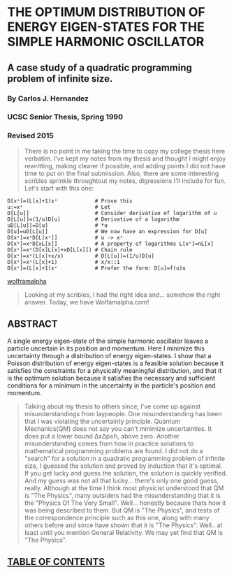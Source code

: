 # THE OPTIMUM DISTRIBUTION OF ENERGY EIGEN-STATES FOR THE SIMPLE HARMONIC OSCILLATOR
## A case study of a quadratic programming problem of infinite size.
### By Carlos J. Hernandez
### UCSC Senior Thesis, Spring 1990
### Revised 2015

> There is no point in me taking the time to copy my college thesis here verbatim.
> I've kept my notes from my thesis and thought I might enjoy rewritting,
> making clearer if possible, and adding points I did not have time to put on the final submission.
> Also, there are some interesting scribles sprinkle throughtout my notes,
> digressions I'll include for fun.  Let's start with this one:
```
D[xˣ]=(L[x]+1)xˣ            # Prove this
u:=xˣ                       # Let
D[L[u]]                     # Consider derivative of logarithm of u
D[L[u]]=(1/u)D[u]           # Derivative of a logarithm
uD[L[u]]=D[u]               # *u
D[u]=uD[L[u]]               # We now have an expression for D[u]
D[xˣ]=xˣD[L[xˣ]]            # u -> xˣ
D[xˣ]=xˣD[xL[x]]            # A property of logarithms L[xⁿ]=nL[x]
D[xˣ]=xˣ(D[x]L[x]+xD[L[x]]) # Chain rule
D[xˣ]=xˣ(L[x]+x/x)          # D[L[u]]=(1/u)D[u]
D[xˣ]=xˣ(L[x]+1)            # x/x::1
D[xˣ]=(L[x]+1)xˣ            # Prefer the form: D[u]=f(u)u
```
[wolframalpha](http://www.wolframalpha.com/input/?i=d%2Fdx+x%5Ex)

> Looking at my scribles, I had the right idea and... somehow the right answer.
> Today, we have Wolfamalpha.com!

## ABSTRACT

A single energy eigen-state of the simple harmonic oscillator
leaves a particle uncertain in its position and momentum.
Here I minimize this uncertainty through a distribution of energy eigen-states.
I show that a Poisson distribution of energy eigen-states is a feasible solution because
it satisfies the constraints for a physically meaningful distribution, and that
it is the optimum solution because
it satisfies the necessary and sufficient conditions for a minimum in the uncertainty
in the particle's position and momentum.

> Talking about my thesis to others since,
> I've come up against misunderstandings from laypeople.
> One misunderstanding has been that I was violating the uncertainty principle.
> Quantum Mechanics(QM) does not say you can't minimize uncertainties.
> It does put a lower bound ΔxΔp≥h, above zero.
> Another misunderstanding comes from how in practice
> solutions to mathematical programming problems are found.
> I did not do a "search" for a solution in a quadratic programming problem of infinite size,
> I guessed the solution and proved by induction that it's optimal.
> If you get lucky and guess the solution, the solution is quickly verified.
> And my guess was not all that lucky... there's only one good guess, really.
> Although at the time I think most physicist understood that QM is "The Physics",
> many outsiders had the misunderstanding that it is the "Physics Of The Very Small".
> Well... honestly because thats how it was being described to them.
> But QM is "The Physics", and tests of the correspondence principle such as this one,
> along with many others before and since have shown that it is "The Physics".
> Well.. at least until you mention General Relativity.
> We may yet find that QM is "The Physics".

## [TABLE OF CONTENTS](CONTENTS.md)
